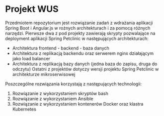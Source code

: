 # Projekt WUS

Przedmiotem repozytorium jest rozwiązanie zadań z wdrażania aplikacji Spring Boot i Angular.js w rożnych architekturach i za pomocą różnych narzędzi. 
Pierwsze dwa z pod projekty zawierają skrypty pozwalające na deployment aplikacji Spring Petclinic w następujących architekturach:

- Architektura frontend - backend - baza danych 
- Architektura z replikacją backendu oraz serwerem nginx działającym jako load balancer
- Architektura z replikacją bazy danych (jedna baza do zapisu, druga do odczytu)
Ostatni z projektów dotyczy wersji projektu Spring Petclinic w architekturze mikroserwisowej

Poszczególne rozwiązania korzystają z następujących technologii:
1. Rozwiązanie z wykorzystaniem skryptów bash
2. Rozwiązanie z wykorzystaniem Ansible
3. Rozwiązanie z wykorzystaniem kontenerów Docker oraz klastra Kubernetes 
